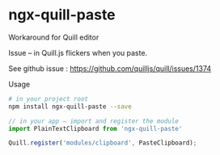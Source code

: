 # ngx-quill-paste


Workaround for Quill editor

Issue – in  Quill.js flickers when you paste.

See github issue : https://github.com/quilljs/quill/issues/1374

Usage

```bash
# in your project root
npm install ngx-quill-paste --save
```

```js
// in your app – import and register the module
import PlainTextClipboard from 'ngx-quill-paste'

Quill.register('modules/clipboard', PasteClipboard);
